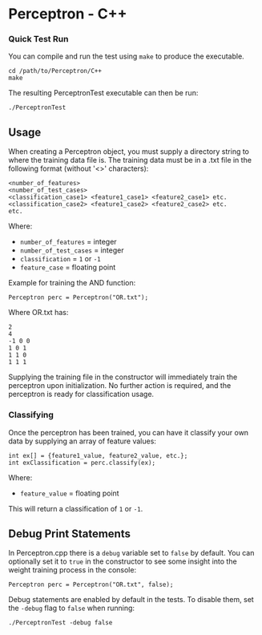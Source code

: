 # Perceptron - C++

### Quick Test Run
You can compile and run the test using `make` to produce the executable.

    cd /path/to/Perceptron/C++
    make

The resulting PerceptronTest executable can then be run:

```
./PerceptronTest
```

## Usage
When creating a Perceptron object, you must supply a directory string to where the training data file is. The training data must be in a .txt file in the following format (without '<>' characters):

    <number_of_features>
    <number_of_test_cases>
    <classification_case1> <feature1_case1> <feature2_case1> etc.
    <classification_case2> <feature1_case2> <feature2_case2> etc.
    etc.

Where:

* `number_of_features` = integer
* `number_of_test_cases` = integer
* `classification` = `1` or `-1`
* `feature_case` = floating point

Example for training the AND function:

```
Perceptron perc = Perceptron("OR.txt");
```
Where OR.txt has:

    2
    4
    -1 0 0
    1 0 1
    1 1 0
    1 1 1

Supplying the training file in the constructor will immediately train the perceptron upon initialization. No further action is required, and the perceptron is ready for classification usage.

### Classifying
Once the perceptron has been trained, you can have it classify your own data by supplying an array of feature values:

    int ex[] = {feature1_value, feature2_value, etc.};
    int exClassification = perc.classify(ex);

Where:

* `feature_value` = floating point

This will return a classification of `1` or `-1`.

## Debug Print Statements
In Perceptron.cpp there is a `debug` variable set to `false` by default. You can optionally set it to `true` in the constructor to see some insight into the weight training process in the console:

```
Perceptron perc = Perceptron("OR.txt", false);
```

Debug statements are enabled by default in the tests. To disable them, set the `-debug` flag to `false` when running:

```
./PerceptronTest -debug false
```

